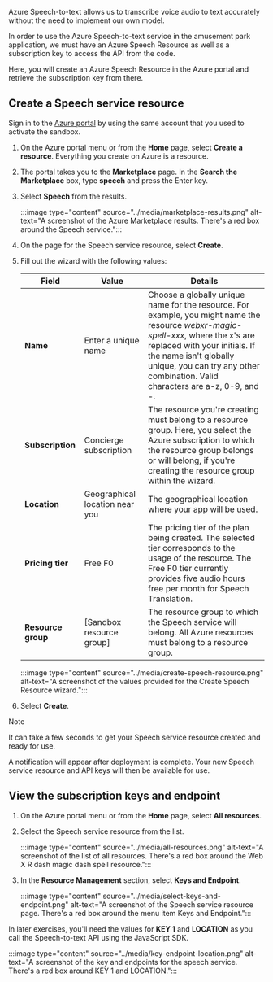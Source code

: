 Azure Speech-to-text allows us to transcribe voice audio to text accurately without the need to implement our own model.

In order to use the Azure Speech-to-text service in the amusement park application, we must have an Azure Speech Resource as well as a subscription key to access the API from the code.

Here, you will create an Azure Speech Resource in the Azure portal and retrieve the subscription key from there.

## Create a Speech service resource

Sign in to the [Azure portal](https://portal.azure.com/learn.docs.microsoft.com?azure-portal=true) by using the same account that you used to activate the sandbox.

1. On the Azure portal menu or from the **Home** page, select **Create a resource**. Everything you create on Azure is a resource.
1. The portal takes you to the **Marketplace** page. In the **Search the Marketplace** box, type **speech** and press the Enter key.
1. Select **Speech** from the results.

    :::image type="content" source="../media/marketplace-results.png" alt-text="A screenshot of the Azure Marketplace results. There's a red box around the Speech service.":::

1. On the page for the Speech service resource, select **Create**.
1. Fill out the wizard with the following values:

    |Field  |Value  |Details  |
    |---------|---------|---------|
    |**Name**     |    Enter a unique name     |   Choose a globally unique name for the resource. For example, you might name the resource *webxr-magic-spell-xxx*, where the x's are replaced with your initials. If the name isn't globally unique, you can try any other combination. Valid characters are a-z, 0-9, and -.      |
    |**Subscription**    |   Concierge subscription      |    The resource you're creating must belong to a resource group. Here, you select the Azure subscription to which the resource group belongs or will belong, if you're creating the resource group within the wizard.     |
    |**Location**     |    Geographical location near you     |   The geographical location where your app will be used.      |
    |**Pricing tier**     |     Free F0    |    The pricing tier of the plan being created. The selected tier corresponds to the usage of the resource. The Free F0 tier currently provides five audio hours free per month for Speech Translation.    |
    |**Resource group**     |   <rgn>[Sandbox resource group]</rgn>      |    The resource group to which the Speech service will belong. All Azure resources must belong to a resource group.     |

   :::image type="content" source="../media/create-speech-resource.png" alt-text="A screenshot of the values provided for the Create Speech Resource wizard.":::

1. Select **Create**.

> [!NOTE]
> It can take a few seconds to get your Speech service resource created and ready for use.

A notification will appear after deployment is complete. Your new Speech service resource and API keys will then be available for use.

## View the subscription keys and endpoint

1. On the Azure portal menu or from the **Home** page, select **All resources**.
1. Select the Speech service resource from the list.

    :::image type="content" source="../media/all-resources.png" alt-text="A screenshot of the list of all resources. There's a red box around the Web X R dash magic dash spell resource.":::

1. In the **Resource Management** section, select **Keys and Endpoint**.

    :::image type="content" source="../media/select-keys-and-endpoint.png" alt-text="A screenshot of the Speech service resource page. There's a red box around the menu item Keys and Endpoint.":::

In later exercises, you'll need the values for **KEY 1** and **LOCATION** as you call the Speech-to-text API using the JavaScript SDK.

:::image type="content" source="../media/key-endpoint-location.png" alt-text="A screenshot of the key and endpoints for the speech service. There's a red box around KEY 1 and LOCATION.":::

